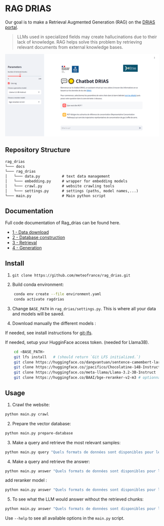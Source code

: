 # RAG DRIAS

Our goal is to make a Retrieval Augmented Generation (RAG) on the [DRIAS portal](https://www.drias-climat.fr/).

>LLMs used in specialized fields may create hallucinations due to their lack of knowledge. RAG helps solve this problem by retrieving relevant documents from external knowledge bases.

![homepage](docs/images/home.PNG)

## Repository Structure
```
rag_drias
└─── docs
└─── rag_drias
│   └─── data.py          # text data management
│   └─── embedding.py     # wrapper for embedding models
│   └─── crawl.py         # website crawling tools
│   └─── settings.py      # settings (paths, model names,...)
└─── main.py              # Main python script
```
## Documentation

Full code documentation of Rag_drias can be found here.

- [1 - Data download](docs/1_download_data.md)
- [2 - Database construction](docs/2_database_construction.md)
- [3 - Retrieval](docs/3_retrieval.md)
- [4 - Generation](docs/4_generation.md)


## Install

1. ```git clone https://github.com/meteofrance/rag_drias.git```

2. Build conda environment:

```bash
    conda env create --file environment.yaml
    conda activate ragdrias
```

3. Change `BASE_PATH` in `rag_drias/settings.py`. This is where all your data and models will be saved.

4. Download manually the different models :

If needed, see install instructions for [git-lfs](https://github.com/git-lfs/git-lfs?tab=readme-ov-file#getting-started).

If needed, setup your HugginFace access token. (needed for Llama3B).

```bash
    cd <BASE_PATH>
    git lfs install   # (should return `Git LFS initialized.`)
    git clone https://huggingface.co/dangvantuan/sentence-camembert-large
    git clone https://huggingface.co/jpacifico/Chocolatine-14B-Instruct-4k-DPO
    git clone https://huggingface.co/meta-llama/Llama-3.2-3B-Instruct  # optionnal
    git clone https://huggingface.co/BAAI/bge-reranker-v2-m3 # optionnal
```


## Usage

1. Crawl the website:

```bash
python main.py crawl
```

2. Prepare the vector database:

```bash
python main.py prepare-database
```

3. Make a query and retrieve the most relevant samples:

```bash
python main.py query "Quels formats de données sont disponibles pour le téléchargement sur DRIAS ?"
```

4. Make a query and retrieve the answer:

```bash
python main.py answer "Quels formats de données sont disponibles pour le téléchargement sur DRIAS ?"
```

add reranker model :

```bash
python main.py answer "Quels formats de données sont disponibles pour le téléchargement sur DRIAS ?" --reranker bge-reranker-v2-m3
```


5. To see what the LLM would answer without the retrieved chunks:

```bash
python main.py answer "Quels formats de données sont disponibles pour le téléchargement sur DRIAS ?" --no-use-rag"
```

Use `--help` to see all available options in the `main.py` script.

